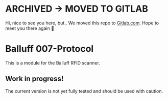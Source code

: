 # ARCHIVED -> MOVED TO GITLAB

Hi, nice to see you here, but.. We moved this repo to [Gitlab.com](https://gitlab.com/autexis/oss/packages/balluff-007-protocol).
Hope to meet you there again 🦊

# Balluff 007-Protocol

This is a module for the Balluff RFID scanner.

## Work in progress!

The current version is not yet fully tested and should be used with caution.
